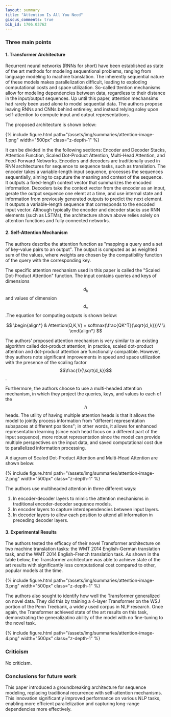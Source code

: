 ```yaml
---
layout: summary
title: "Attention Is All You Need"
giscus_comments: true
bib_id: 1706.03762
---
```


### Three main points
#### 1. Transformer Architecture
Recurrent neural networks (RNNs for short) have been established as state of the art methods for modeling sequentional problems, ranging from language modeling to machine translation. The inherently sequential nature of these models makes parallelization difficult, leading to exploding computational costs and space utilization. So-called ttention mechanisms allow for modeling dependencies between data, regardless to their distance in the input/output sequences. Up until this paper, attention mechansims had rarely been used alone to model sequential data. The authors propose leaving RNNs and CNNs behind entireley, and instead relying soley upon self-attention to compute input and output representations.

The proposed architecture is shown below:

{% include figure.html
    path="/assets/img/summaries/attention-image-1.png"
    width="500px"
    class="z-depth-1"
%}

It can be divided in the the following sections: Encoder and Decoder Stacks, Attention Function, Scaled Dot-Product Attention, Multi-Head Attention, and Feed-Forward Networks. Encoders and decoders are traditionally used in RNN architectures for sequence to sequence tasks, such as translation. The encoder takes a variable-length input sequence, processes the sequences sequentially, aiming to caputure the meaning and context of the sequence. It outputs a fixed-length context vector that summarizes the encoded information. Decoders take the context vector from the encoder as an input, gerate the output sequence one elemt at a time, and use internal state and information from previously generated outputs to predict the next element. It outputs a variable-length sequence that corresponds to the encoded input vector. Although typically the encoder and decoder stacks use RNN elements (such as LSTMs), the architecture shown above relies solely on attention functions and fully connected networks. 
#### 2. Self-Attention Mechanism
The authors describe the attention function as "mapping a query and a set of key-value pairs to an output". The output is computed as as weighted sum of the values, where weights are chosen by the compatibility function of the query with the corresponding key. 

The specific attention mechanism used in this paper is called the "Scaled Dot-Product Attention" function. The input contains queries and keys of dimensions $$d_k$$ and values of dimension $$d_v$$.The equation for computing outputs is shown below: 

$$ 
\begin{align*}
    & Attention(Q,K,V) = softmax(\frac{QK^T}{\sqrt{d_k}})V \\
\end{align*}
$$ 

The authors' proposed attention mechanism is very similar to an existing algorithm called dot-product attention; in practice, scaled dot-product attention and dot-product attention are functionally compatible. However, they authors note significant improvements in speed and space utilization with the presence of the scaling factor $$\frac{1}{\sqrt{d_k}}$$. 

Furthermore, the authors choose to use a multi-headed attention mechanism, in which they project the queries, keys, and values to each of the $$h$$ heads. The utility of having multiple attention heads is that it allows the model to jointly process information from "different representation subspaces at different positions"; in other words, it allows for enhanced representation learning (since each head focus on a different part of the input sequence), more robust representation since the model can provide multiple perspectives on the input data, and saved computational cost due to parallelized information processing.

A diagram of Scaled Dot-Product Attention and Multi-Head Attention are shown below:

{% include figure.html
    path="/assets/img/summaries/attention-image-2.png"
    width="500px"
    class="z-depth-1"
%}

The authors use multiheaded attention in three different ways:
1. In encoder-decoder layers to mimic the attention mechanisms in traditional encoder-decoder sequence models.
2. In encoder layers to capture interdependencies between input layers.
3. In decoder layers to allow each position to attend all information in preceding decoder layers.

#### 3. Experimental Results
The authors tested the efficacy of their novel Transformer architecture on two machine translation tasks: the WMT 2014 English-German translation task, and the WMT 2014 English-French translation task. As shown in the table below, the Transformer architecture was able to achieve state of the art results with significantly less computational cost compared to other, popular models at the time.

{% include figure.html
    path="/assets/img/summaries/attention-image-3.png"
    width="500px"
    class="z-depth-1"
%}

The authors also sought to identify how well the Transformer generalized on novel data. They did this by training a 4-layer Transformer on the WSJ portion of the Penn Treebank, a widely used corpus in NLP research. Once again, the Transformer achieved state of the art results on this task, demonstrating the generalizatino ability of the model with no fine-tuning to the novel task.

{% include figure.html
    path="/assets/img/summaries/attention-image-4.png"
    width="500px"
    class="z-depth-1"
%}

### Criticism
No criticism.

### Conclusions for future work
This paper introduced a groundbreaking architecture for sequence modeling, replacing traditional recurrence with self-attention mechanisms. This innovation significantly improved performance on various NLP tasks, enabling more efficient parallelization and capturing long-range dependencies more effectively.
